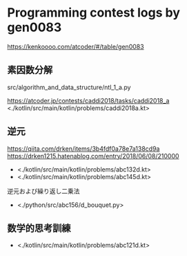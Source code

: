 Programming contest logs by gen0083
===

https://kenkoooo.com/atcoder/#/table/gen0083

## 素因数分解

src/algorithm_and_data_structure/ntl_1_a.py

https://atcoder.jp/contests/caddi2018/tasks/caddi2018_a
<./kotlin/src/main/kotlin/problems/caddi2018a.kt>

## 逆元

https://qiita.com/drken/items/3b4fdf0a78e7a138cd9a
https://drken1215.hatenablog.com/entry/2018/06/08/210000

- <./kotlin/src/main/kotlin/problems/abc132d.kt>
- <./kotlin/src/main/kotlin/problems/abc145d.kt>

逆元および繰り返し二乗法
- <./python/src/abc156/d_bouquet.py>

## 数学的思考訓練

- <./kotlin/src/main/kotlin/problems/abc121d.kt>